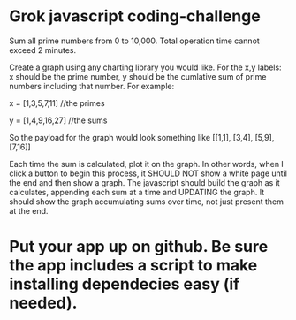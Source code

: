 # Grok javascript coding-challenge

Sum all prime numbers from 0 to 10,000. Total operation time cannot exceed 2 minutes.

Create a graph using any charting library you would like. For the x,y labels: x should be the prime number, y should be the cumlative sum of prime numbers including that number. For example:

x = [1,3,5,7,11] //the primes

y = [1,4,9,16,27] //the sums

So the payload for the graph would look something like [[1,1], [3,4], [5,9], [7,16]]

Each time the sum is calculated, plot it on the graph. In other words, when I click a button to begin this process, it SHOULD NOT show a white page until the end and then show a graph. The javascript should build the graph as it calculates, appending each sum at a time and UPDATING the graph. It should show the graph accumulating sums over time, not just present them at the end. 

# Put your app up on github. Be sure the app includes a script to make installing dependecies easy (if needed).

